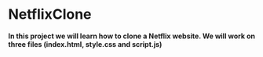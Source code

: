 # NetflixClone
<b>
In this project we will learn how to clone a Netflix website.
We will work on three files (index.html, style.css and script.js)